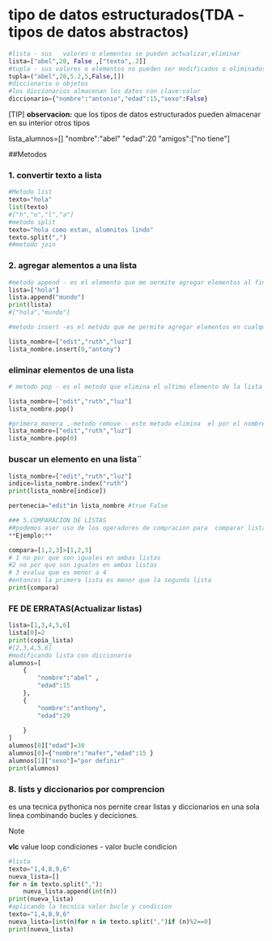 # tipo de datos estructurados(TDA - tipos de datos abstractos)
```python
#lista - sus   valores o elementos se pueden actualizar,eliminar
lista=["abel",20, False ,["texto",.2]]
#tupla - sus valores o elementos no pueden ser modificados o eliminados
tupla=("abel",20,5.2,5,False,[])
#diccionario o objetos
#los diccionarios almacenan los datos con clave:valor
diccionario={"nombre":"antonio","edad":15,"sexo":False}
```
[TIP]
**observacion:** que los tipos de datos estructurados pueden almacenar en su interior otros tipos

lista_alumnos=[]
"nombre":"abel"
"edad":20
"amigos":["no tiene"]

##Metodos
### 1. convertir texto a lista
```python
#Metodo list
texto="hola"
list(texto)
#["h","o","l","a"]
#metodo split
texto="hola como estan, alumnitos lindo"
texto.split(",")
##metodo join
```

### 2. agregar alementos a una lista
```python
#metodo append - es el elemento que me oermite agregar elementos al final de la lista
lista=["hola"]
lista.append("mundo")
print(lista)
#["hola","mundo"]

#metodo insert -es el metodo que me permite agregar elementos en cualquier ubicacion de la lista

lista_nombre=["edit","ruth","luz"]
lista_nombre.insert(0,"antony")
```

### eliminar elementos de una lista

```python
# metodo pop - es el metodo que elimina el ultimo elemento de la lista  es lo cntrario de append.

lista_nombre=["edit","ruth","luz"]
lista_nombre.pop()

#primera manera .-metodo remove - este metodo elimina  el por el nombre el elemento que coincida dentro de mi lista
lista_nombre=["edit","ruth","luz"]
lista_nombre.pop(0)
```

### buscar un elemento en una lista¨
```python
lista_nombre=["edit","ruth","luz"]
indice=lista_nombre.index("ruth")
print(lista_nombre[indice])

pertenecia="edit"in lista_nombre #true False

### 5.COMPARACION DE LISTAS
##podemos aser uso de los operadores de compracion para  comparar listas
**Ejemplo:**
```
```Python
compara=[1,2,3]>[1,2,3]
# 1 no por que son iguales en ambas listas
#2 no por que son iguales en ambas listas
# 3 evalua que es menor a 4
#entonces la primera lista es menor que la segunda lista
print(compara)
```
### FE DE ERRATAS(Actualizar listas)
```python
lista=[1,3,4,5,6]
lista[0]=2
print(copia_lista)
#[2,3,4,5,6]
#modificando lista con diccionario
alumnos=[
    {
        "nombre":"abel" ,
        "edad":15
    },
    {
        "nombre":"anthony",
        "edad":29
    
    }
]
alumnos[0]["edad"]=30
alumnos[0]={"nombre":"mafer","edad":15 }
alumnos[1]["sexo"]="por definir"
print(alumnos)
```
### 8. lists y diccionarios por comprencion
  es una tecnica pythonica nos pernite crear listas y diccionarios en una sola linea combinando bucles y deciciones.
  >[!NOTE]
> **vlc** value loop condiciones - valor bucle condicion
```python
#lista
texto="1,4,8,9,6"
nueva_lista=[]
for n in texto.split(","):
    nueva_lista.append(int(n))
print(nueva_lista)
#aplicando la tecnica valor bucle y condicion
texto="1,4,8,9,6"
nueva_lista=[int(n)for n in texto.split(",")if (n)%2==0]
print(nueva_lista)
```


